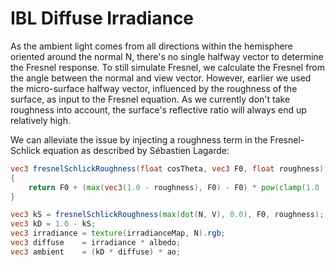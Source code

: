 # IBL Diffuse Irradiance
As the ambient light comes from all directions within the hemisphere oriented around the normal N, there's no single halfway vector to determine the Fresnel response. 
To still simulate Fresnel, we calculate the Fresnel from the angle between the normal and view vector.
However, earlier we used the micro-surface halfway vector, influenced by the roughness of the surface, as input to the Fresnel equation. 
As we currently don't take roughness into account, the surface's reflective ratio will always end up relatively high. 

We can alleviate the issue by injecting a roughness term in the Fresnel-Schlick equation as described by Sébastien Lagarde:
```GLSL
vec3 fresnelSchlickRoughness(float cosTheta, vec3 F0, float roughness)
{
    return F0 + (max(vec3(1.0 - roughness), F0) - F0) * pow(clamp(1.0 - cosTheta, 0.0, 1.0), 5.0);
} 
```

```GLSL
vec3 kS = fresnelSchlickRoughness(max(dot(N, V), 0.0), F0, roughness); 
vec3 kD = 1.0 - kS;
vec3 irradiance = texture(irradianceMap, N).rgb;
vec3 diffuse    = irradiance * albedo;
vec3 ambient    = (kD * diffuse) * ao; 
```
